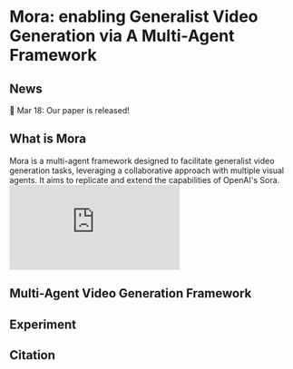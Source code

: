 # Mora: enabling Generalist Video Generation via A Multi-Agent Framework

## News

🚀️ Mar 18: Our paper is released!

## What is Mora
Mora is a multi-agent framework designed to facilitate generalist video generation tasks, leveraging a collaborative approach with multiple visual agents. It aims to replicate and extend the capabilities of OpenAI's Sora.
![test image](https://github.com/lichao-sun/Mora/blob/main/method.pdf)

## Multi-Agent Video Generation Framework

## Experiment

## Citation
